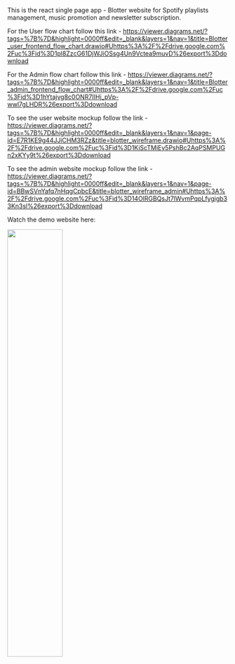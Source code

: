This is the react single page app - Blotter website for Spotify playlists management, music promotion and newsletter subscription.

For the User flow chart follow this link - https://viewer.diagrams.net/?tags=%7B%7D&highlight=0000ff&edit=_blank&layers=1&nav=1&title=Blotter_user_frontend_flow_chart.drawio#Uhttps%3A%2F%2Fdrive.google.com%2Fuc%3Fid%3D1pl8ZzcG61DjWJiOSsg4Un9Vctea9muvD%26export%3Ddownload

For the Admin flow chart follow this link - https://viewer.diagrams.net/?tags=%7B%7D&highlight=0000ff&edit=_blank&layers=1&nav=1&title=Blotter_admin_frontend_flow_chart#Uhttps%3A%2F%2Fdrive.google.com%2Fuc%3Fid%3D1hYtajvg8c0ONR7IIHj_pVp-wwl7gLHDR%26export%3Ddownload

To see the user website mockup follow the link - https://viewer.diagrams.net/?tags=%7B%7D&highlight=0000ff&edit=_blank&layers=1&nav=1&page-id=E7R1KE9g44JJiCHM3RZz&title=blotter_wireframe.drawio#Uhttps%3A%2F%2Fdrive.google.com%2Fuc%3Fid%3D1KiScTMiEy5PshBc2AqPSMPUGn2xKYy9t%26export%3Ddownload

To see the admin website mockup follow the link - https://viewer.diagrams.net/?tags=%7B%7D&highlight=0000ff&edit=_blank&layers=1&nav=1&page-id=BBwSVnYafq7nHqgCpbcE&title=blotter_wireframe_admin#Uhttps%3A%2F%2Fdrive.google.com%2Fuc%3Fid%3D14OlRGBQsJt7lWvmPqpLfygigb33Kn3sl%26export%3Ddownload

Watch the demo website here:
[<div><img src="https://i.ytimg.com/vi/oalhSzrlbaA/maxresdefault.jpg" width="50%"></div>](https://youtu.be/oalhSzrlbaA)
